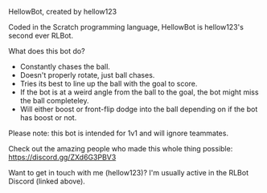 HellowBot,
created by hellow123

Coded in the Scratch programming language, HellowBot is hellow123's second ever RLBot.

What does this bot do?

- Constantly chases the ball.
- Doesn't properly rotate, just ball chases.
- Tries its best to line up the ball with the goal to score.
- If the bot is at a weird angle from the ball to the goal, the bot might miss the ball completeley.
- Will either boost or front-flip dodge into the ball depending on if the bot has boost or not.

Please note: this bot is intended for 1v1 and will ignore teammates.

Check out the amazing people who made this whole thing possible: https://discord.gg/ZXd6G3PBV3

Want to get in touch with me (hellow123)? I'm usually active in the RLBot Discord (linked above).
